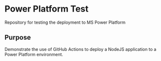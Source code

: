 # Power Platform Test
Repository for testing the deployment to MS Power Platform

## Purpose

Demonstrate the use of GitHub Actions to deploy a NodeJS application to a Power Platform environment.

<!-- Trigger 5 -->
